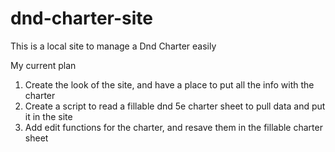 # dnd-charter-site

This is a local site to manage a Dnd Charter easily

My current plan
1. Create the look of the site, and have a place to put all the info with the charter
2. Create a script to read a fillable dnd 5e charter sheet to pull data and put it in the site
3. Add edit functions for the charter, and resave them in the fillable charter sheet
